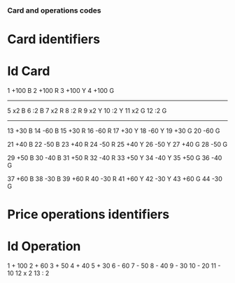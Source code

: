 ### Card and operations codes

# Card identifiers
# Id  Card

1    +100 B
2    +100 R
3    +100 Y
4    +100 G

---

5    x2 B
6    :2 B
7    x2 R
8    :2 R
9    x2 Y
10   :2 Y
11   x2 G
12   :2 G

---

13   +30 B
14   -60 B
15   +30 R
16   -60 R
17   +30 Y
18   -60 Y
19   +30 G
20   -60 G

21   +40 B
22   -50 B
23   +40 R
24   -50 R
25   +40 Y
26   -50 Y
27   +40 G
28   -50 G

29   +50 B
30   -40 B
31   +50 R
32   -40 R
33   +50 Y
34   -40 Y
35   +50 G
36   -40 G

37   +60 B
38   -30 B
39   +60 R
40   -30 R
41   +60 Y
42   -30 Y
43   +60 G
44   -30 G

# Price operations identifiers
# Id   Operation

1      + 100
2      + 60
3      + 50
4      + 40
5      + 30
6      - 60
7      - 50
8      - 40
9      - 30
10     - 20
11     - 10
12     x 2
13     : 2


